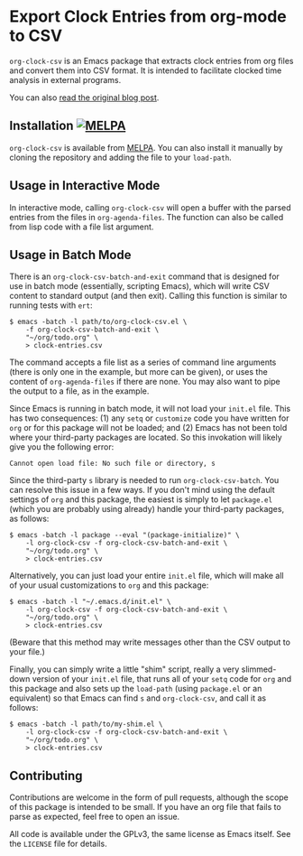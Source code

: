 # Export Clock Entries from org-mode to CSV

`org-clock-csv` is an Emacs package that extracts clock entries from org files
and convert them into CSV format. It is intended to facilitate clocked time
analysis in external programs.

You can also
[read the original blog post](http://unconj.ca/blog/exporting-clock-entries-from-org-mode-to-csv.html).

## Installation [![MELPA](http://melpa.org/packages/org-clock-csv-badge.svg)](http://melpa.org/#/org-clock-csv)

`org-clock-csv` is available from [MELPA](http://melpa.org/#/org-clock-csv). You
can also install it manually by cloning the repository and adding the file to
your `load-path`.

## Usage in Interactive Mode

In interactive mode, calling `org-clock-csv` will open a buffer with the parsed
entries from the files in `org-agenda-files`. The function can also be called
from lisp code with a file list argument.

## Usage in Batch Mode

There is an `org-clock-csv-batch-and-exit` command that is designed for use in
batch mode (essentially, scripting Emacs), which will write CSV content to
standard output (and then exit). Calling this function is similar to running
tests with `ert`:

    $ emacs -batch -l path/to/org-clock-csv.el \
        -f org-clock-csv-batch-and-exit \
        "~/org/todo.org" \
        > clock-entries.csv

The command accepts a file list as a series of command line arguments (there is
only one in the example, but more can be given), or uses the content of
`org-agenda-files` if there are none. You may also want to pipe the output to a
file, as in the example.

Since Emacs is running in batch mode, it will not load your `init.el` file. This
has two consequences: (1) any `setq` or `customize` code you have written for
`org` or for this package will not be loaded; and (2) Emacs has not been told
where your third-party packages are located. So this invokation will likely give
you the following error:

    Cannot open load file: No such file or directory, s

Since the third-party `s` library is needed to run `org-clock-csv-batch`. You
can resolve this issue in a few ways. If you don't mind using the default
settings of `org` and this package, the easiest is simply to let `package.el`
(which you are probably using already) handle your third-party packages, as
follows:

    $ emacs -batch -l package --eval "(package-initialize)" \
        -l org-clock-csv -f org-clock-csv-batch-and-exit \
        "~/org/todo.org" \
        > clock-entries.csv

Alternatively, you can just load your entire `init.el` file, which will make all
of your usual customizations to `org` and this package:

    $ emacs -batch -l "~/.emacs.d/init.el" \
        -l org-clock-csv -f org-clock-csv-batch-and-exit \
        "~/org/todo.org" \
        > clock-entries.csv

(Beware that this method may write messages other than the CSV output to your
file.)

Finally, you can simply write a little "shim" script, really a very slimmed-down
version of your `init.el` file, that runs all of your `setq` code for `org` and
this package and also sets up the `load-path` (using `package.el` or an
equivalent) so that Emacs can find `s` and `org-clock-csv`, and call it as
follows:

    $ emacs -batch -l path/to/my-shim.el \
        -l org-clock-csv -f org-clock-csv-batch-and-exit \
        "~/org/todo.org" \
        > clock-entries.csv

## Contributing

Contributions are welcome in the form of pull requests, although the scope of
this package is intended to be small. If you have an org file that fails to
parse as expected, feel free to open an issue.

All code is available under the GPLv3, the same license as Emacs itself. See the
`LICENSE` file for details.
